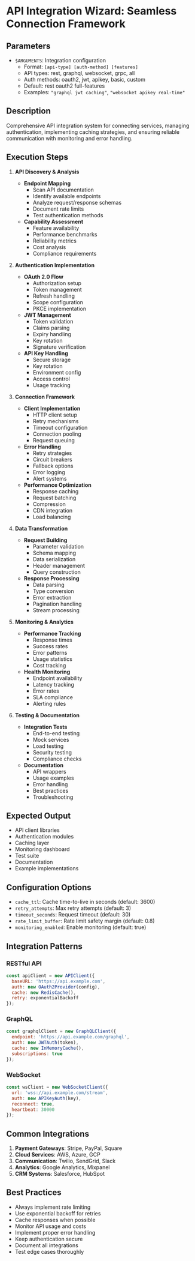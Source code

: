 # API Integration Wizard: Seamless Connection Framework

## Parameters
- `$ARGUMENTS`: Integration configuration
  - Format: `[api-type] [auth-method] [features]`
  - API types: rest, graphql, websocket, grpc, all
  - Auth methods: oauth2, jwt, apikey, basic, custom
  - Default: rest oauth2 full-features
  - Examples: `"graphql jwt caching"`, `"websocket apikey real-time"`

## Description
Comprehensive API integration system for connecting services, managing authentication, implementing caching strategies, and ensuring reliable communication with monitoring and error handling.

## Execution Steps

1. **API Discovery & Analysis**
   - **Endpoint Mapping**
     - Scan API documentation
     - Identify available endpoints
     - Analyze request/response schemas
     - Document rate limits
     - Test authentication methods
   - **Capability Assessment**
     - Feature availability
     - Performance benchmarks
     - Reliability metrics
     - Cost analysis
     - Compliance requirements

2. **Authentication Implementation**
   - **OAuth 2.0 Flow**
     - Authorization setup
     - Token management
     - Refresh handling
     - Scope configuration
     - PKCE implementation
   - **JWT Management**
     - Token validation
     - Claims parsing
     - Expiry handling
     - Key rotation
     - Signature verification
   - **API Key Handling**
     - Secure storage
     - Key rotation
     - Environment config
     - Access control
     - Usage tracking

3. **Connection Framework**
   - **Client Implementation**
     - HTTP client setup
     - Retry mechanisms
     - Timeout configuration
     - Connection pooling
     - Request queuing
   - **Error Handling**
     - Retry strategies
     - Circuit breakers
     - Fallback options
     - Error logging
     - Alert systems
   - **Performance Optimization**
     - Response caching
     - Request batching
     - Compression
     - CDN integration
     - Load balancing

4. **Data Transformation**
   - **Request Building**
     - Parameter validation
     - Schema mapping
     - Data serialization
     - Header management
     - Query construction
   - **Response Processing**
     - Data parsing
     - Type conversion
     - Error extraction
     - Pagination handling
     - Stream processing

5. **Monitoring & Analytics**
   - **Performance Tracking**
     - Response times
     - Success rates
     - Error patterns
     - Usage statistics
     - Cost tracking
   - **Health Monitoring**
     - Endpoint availability
     - Latency tracking
     - Error rates
     - SLA compliance
     - Alerting rules

6. **Testing & Documentation**
   - **Integration Tests**
     - End-to-end testing
     - Mock services
     - Load testing
     - Security testing
     - Compliance checks
   - **Documentation**
     - API wrappers
     - Usage examples
     - Error handling
     - Best practices
     - Troubleshooting

## Expected Output
- API client libraries
- Authentication modules
- Caching layer
- Monitoring dashboard
- Test suite
- Documentation
- Example implementations

## Configuration Options
- `cache_ttl`: Cache time-to-live in seconds (default: 3600)
- `retry_attempts`: Max retry attempts (default: 3)
- `timeout_seconds`: Request timeout (default: 30)
- `rate_limit_buffer`: Rate limit safety margin (default: 0.8)
- `monitoring_enabled`: Enable monitoring (default: true)

## Integration Patterns

### **RESTful API**
```javascript
const apiClient = new APIClient({
  baseURL: 'https://api.example.com',
  auth: new OAuth2Provider(config),
  cache: new RedisCache(),
  retry: exponentialBackoff
});
```

### **GraphQL**
```javascript
const graphqlClient = new GraphQLClient({
  endpoint: 'https://api.example.com/graphql',
  auth: new JWTAuth(token),
  cache: new InMemoryCache(),
  subscriptions: true
});
```

### **WebSocket**
```javascript
const wsClient = new WebSocketClient({
  url: 'wss://api.example.com/stream',
  auth: new APIKeyAuth(key),
  reconnect: true,
  heartbeat: 30000
});
```

## Common Integrations
1. **Payment Gateways**: Stripe, PayPal, Square
2. **Cloud Services**: AWS, Azure, GCP
3. **Communication**: Twilio, SendGrid, Slack
4. **Analytics**: Google Analytics, Mixpanel
5. **CRM Systems**: Salesforce, HubSpot

## Best Practices
- Always implement rate limiting
- Use exponential backoff for retries
- Cache responses when possible
- Monitor API usage and costs
- Implement proper error handling
- Keep authentication secure
- Document all integrations
- Test edge cases thoroughly